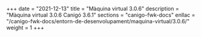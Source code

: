 +++
date        = "2021-12-13"
title       = "Màquina virtual 3.0.6"
description = "Màquina virtual 3.0.6 Canigó 3.6.1"
sections    = "canigo-fwk-docs"
enllac		= "/canigo-fwk-docs/entorn-de-desenvolupament/maquina-virtual/3.0.6/"
weight		= 1
+++
